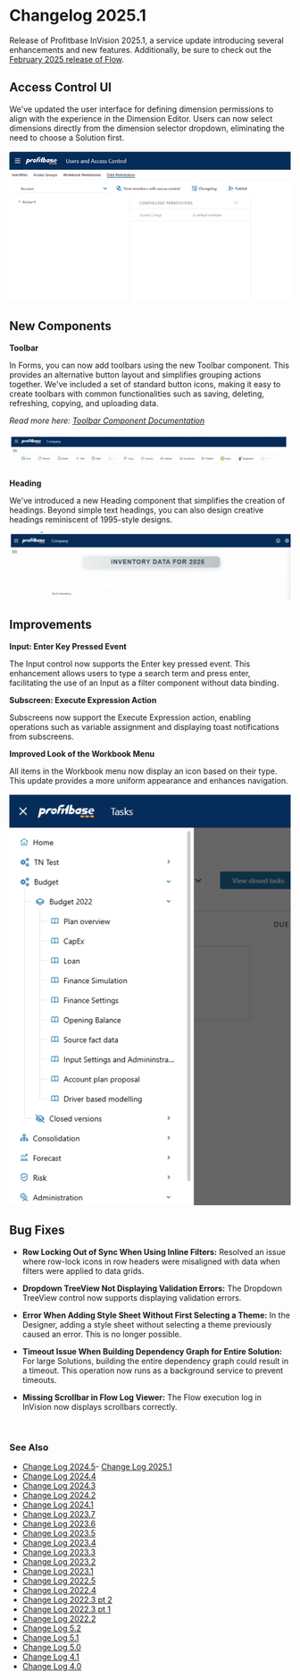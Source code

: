 # Changelog 2025.1


Release of Profitbase InVision 2025.1, a service update introducing several enhancements and new features. Additionally, be sure to check out the [February 2025 release of Flow](../../flow/changelog/changelog25_february.md).

## Access Control UI

We've updated the user interface for defining dimension permissions to align with the experience in the Dimension Editor. Users can now select dimensions directly from the dimension selector dropdown, eliminating the need to choose a Solution first.

![img](../../../images/changelogs/inVision25_1_1.png)

## New Components

**Toolbar**

In Forms, you can now add toolbars using the new Toolbar component. This provides an alternative button layout and simplifies grouping actions together. We've included a set of standard button icons, making it easy to create toolbars with common functionalities such as saving, deleting, refreshing, copying, and uploading data.

*Read more here: [Toolbar Component Documentation](../docs/forms/formschemas/controls/toolbar.md)*

![img](../../../images/changelogs/inVision25_1_2.png)

**Heading**

We've introduced a new Heading component that simplifies the creation of headings. Beyond simple text headings, you can also design creative headings reminiscent of 1995-style designs.

![img](../../../images/changelogs/inVision25_1_3.png)

## Improvements

**Input: Enter Key Pressed Event**

The Input control now supports the Enter key pressed event. This enhancement allows users to type a search term and press enter, facilitating the use of an Input as a filter component without data binding.

**Subscreen: Execute Expression Action**

Subscreens now support the Execute Expression action, enabling operations such as variable assignment and displaying toast notifications from subscreens.

**Improved Look of the Workbook Menu**

All items in the Workbook menu now display an icon based on their type. This update provides a more uniform appearance and enhances navigation.

![img](../../../images/changelogs/inVision25_1_4.png)

## Bug Fixes

- **Row Locking Out of Sync When Using Inline Filters:** Resolved an issue where row-lock icons in row headers were misaligned with data when filters were applied to data grids.
  
- **Dropdown TreeView Not Displaying Validation Errors:** The Dropdown TreeView control now supports displaying validation errors.
  
- **Error When Adding Style Sheet Without First Selecting a Theme:** In the Designer, adding a style sheet without selecting a theme previously caused an error. This is no longer possible.
  
- **Timeout Issue When Building Dependency Graph for Entire Solution:** For large Solutions, building the entire dependency graph could result in a timeout. This operation now runs as a background service to prevent timeouts.
  
- **Missing Scrollbar in Flow Log Viewer:** The Flow execution log in InVision now displays scrollbars correctly.



<br/>

### See Also


- [Change Log 2024.5](changelog24_5.md)- [Change Log 2025.1](changelog25_1.md)
- [Change Log 2024.4](changelog24_4.md)
- [Change Log 2024.3](changelog24_3.md)
- [Change Log 2024.2](changelog24_2.md)
- [Change Log 2024.1](changelog24_1.md)
- [Change Log 2023.7](changelog23_7.md)
- [Change Log 2023.6](changelog23_6.md)
- [Change Log 2023.5](changelog23_5.md)
- [Change Log 2023.4](changelog23_4.md)
- [Change Log 2023.3](changelog23_3.md)
- [Change Log 2023.2](changelog23_2.md)
- [Change Log 2023.1](changelog23_1.md)
- [Change Log 2022.5](changelog22_5.md)
- [Change Log 2022.4](changelog22_4.md)
- [Change Log 2022.3 pt 2](changelog22_3_2.md)
- [Change Log 2022.3 pt 1](changelog22_3_1.md)
- [Change Log 2022.2](changelog22_2.md)
- [Change Log 5.2](changelog52.md)
- [Change Log 5.1](changelog51.md)
- [Change Log 5.0](changelog5.md)
- [Change Log 4.1](changelog41.md)
- [Change Log 4.0](changelog40.md)
